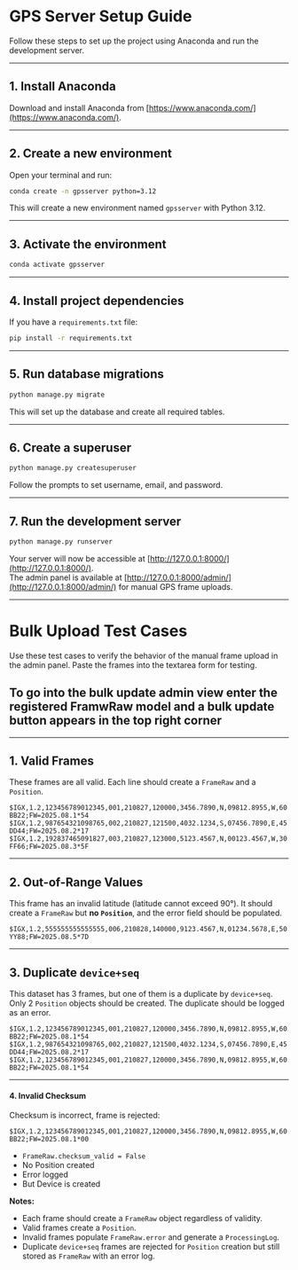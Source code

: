 # GPS Server Setup Guide

Follow these steps to set up the project using Anaconda and run the development server.

---

## 1. Install Anaconda
Download and install Anaconda from [https://www.anaconda.com/](https://www.anaconda.com/).

---

## 2. Create a new environment
Open your terminal and run:

```bash
conda create -n gpsserver python=3.12
```

This will create a new environment named `gpsserver` with Python 3.12.

---

## 3. Activate the environment
```bash
conda activate gpsserver
```

---

## 4. Install project dependencies
If you have a `requirements.txt` file:

```bash
pip install -r requirements.txt
```

---

## 5. Run database migrations
```bash
python manage.py migrate
```

This will set up the database and create all required tables.

---

## 6. Create a superuser
```bash
python manage.py createsuperuser
```

Follow the prompts to set username, email, and password.

---

## 7. Run the development server
```bash
python manage.py runserver
```

Your server will now be accessible at [http://127.0.0.1:8000/](http://127.0.0.1:8000/).  
The admin panel is available at [http://127.0.0.1:8000/admin/](http://127.0.0.1:8000/admin/) for manual GPS frame uploads.

---

# Bulk Upload Test Cases

Use these test cases to verify the behavior of the manual frame upload in the admin panel. Paste the frames into the textarea form for testing.

## To go into the bulk update admin view enter the registered FramwRaw model and a bulk update button appears in the top right corner

---


## 1. Valid Frames

These frames are all valid. Each line should create a `FrameRaw` and a `Position`.

```text
$IGX,1.2,123456789012345,001,210827,120000,3456.7890,N,09812.8955,W,60.5,180,15.0,3,12,0.5,1234.5,50.0,12.3,1A2B,ODO_MODE=ABS;TEMP_C=36.5;DRIVER_ID=AA11-BB22;FW=2025.08.1*54
$IGX,1.2,987654321098765,002,210827,121500,4032.1234,S,07456.7890,E,45.0,90,10.5,2,8,1.0,5678.9,40.0,11.5,0F3C,ODO_MODE=TRIP;TEMP_C=28.0;DRIVER_ID=CC33-DD44;FW=2025.08.2*17
$IGX,1.2,192837465091827,003,210827,123000,5123.4567,N,00123.4567,W,30.0,270,5.0,1,5,0.3,987.6,35.0,9.8,2B1D,ODO_MODE=ABS;TEMP_C=32.5;DRIVER_ID=EE55-FF66;FW=2025.08.3*5F
```

---

## 2. Out-of-Range Values

This frame has an invalid latitude (latitude cannot exceed 90°). It should create a `FrameRaw` but **no `Position`**, and the error field should be populated.

```text
$IGX,1.2,555555555555555,006,210828,140000,9123.4567,N,01234.5678,E,50.0,90,10.0,3,10,1.0,1000.0,50.0,12.0,1F2E,ODO_MODE=ABS;TEMP_C=25.0;DRIVER_ID=ZZ99-YY88;FW=2025.08.5*7D
```

---

## 3. Duplicate `device+seq`

This dataset has 3 frames, but one of them is a duplicate by `device+seq`. Only 2 `Position` objects should be created. The duplicate should be logged as an error.

```text
$IGX,1.2,123456789012345,001,210827,120000,3456.7890,N,09812.8955,W,60.5,180,15.0,3,12,0.5,1234.5,50.0,12.3,1A2B,ODO_MODE=ABS;TEMP_C=36.5;DRIVER_ID=AA11-BB22;FW=2025.08.1*54
$IGX,1.2,987654321098765,002,210827,121500,4032.1234,S,07456.7890,E,45.0,90,10.5,2,8,1.0,5678.9,40.0,11.5,0F3C,ODO_MODE=TRIP;TEMP_C=28.0;DRIVER_ID=CC33-DD44;FW=2025.08.2*17
$IGX,1.2,123456789012345,001,210827,120000,3456.7890,N,09812.8955,W,60.5,180,15.0,3,12,0.5,1234.5,50.0,12.3,1A2B,ODO_MODE=ABS;TEMP_C=36.5;DRIVER_ID=AA11-BB22;FW=2025.08.1*54
```

---


#### 4. Invalid Checksum

Checksum is incorrect, frame is rejected:

```text
$IGX,1.2,123456789012345,001,210827,120000,3456.7890,N,09812.8955,W,60.5,180,15.0,3,12,0.5,1234.5,50.0,12.3,1A2B,ODO_MODE=ABS;TEMP_C=36.5;DRIVER_ID=AA11-BB22;FW=2025.08.1*00
```

- `FrameRaw.checksum_valid = False`
- No Position created
- Error logged
- But Device is created

**Notes:**

- Each frame should create a `FrameRaw` object regardless of validity.
- Valid frames create a `Position`.
- Invalid frames populate `FrameRaw.error` and generate a `ProcessingLog`.
- Duplicate `device+seq` frames are rejected for `Position` creation but still stored as `FrameRaw` with an error log.

